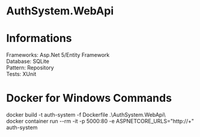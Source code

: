 # AuthSystem.WebApi

# Informations
Frameworks: Asp.Net 5/Entity Framework  
Database: SQLite  
Pattern: Repository  
Tests: XUnit

# Docker for Windows Commands
docker build -t auth-system -f Dockerfile .\AuthSystem.WebApi\  
docker container run --rm -it -p 5000:80 -e ASPNETCORE_URLS="http://+" auth-system





